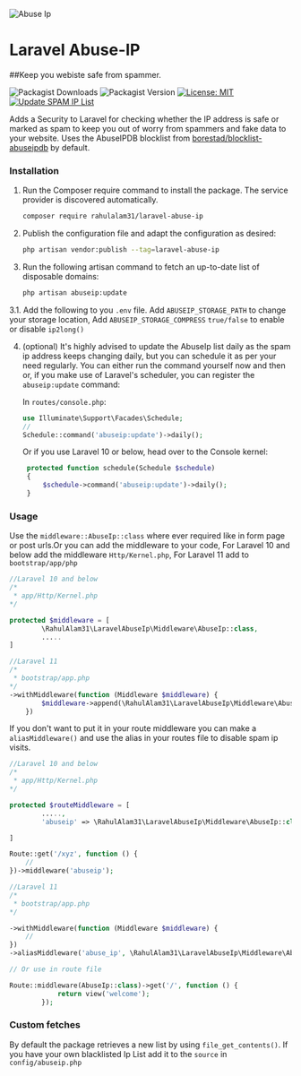 ![Abuse Ip](https://github.com/user-attachments/assets/ff47c6b4-297f-4984-ae5d-1829b61bd4c6)

# Laravel Abuse-IP

##Keep you webiste safe from spammer.

![Packagist Downloads](https://img.shields.io/packagist/dt/rahulalam31/Laravel-Abuse-IP) ![Packagist Version](https://img.shields.io/packagist/v/rahulalam31/Laravel-Abuse-IP) [![License: MIT](https://img.shields.io/badge/License-MPL%202.0-brightgreen.svg)](https://opensource.org/license/mit) [![Update SPAM IP List](https://github.com/rahulalam31/Laravel-Abuse-IP/actions/workflows/update_spamiplist.yml/badge.svg)](https://github.com/rahulalam31/Laravel-Abuse-IP/actions/workflows/update_spamiplist.yml)

Adds a Security to Laravel for checking whether the IP address is safe or marked as spam to keep you out of worry from spammers and fake data to your website.
Uses the AbuseIPDB blocklist from [borestad/blocklist-abuseipdb](https://github.com/borestad/blocklist-abuseipdb) by default.

### Installation

1. Run the Composer require command to install the package. The service provider is discovered automatically.

    ```bash
    composer require rahulalam31/laravel-abuse-ip
    ```

2. Publish the configuration file and adapt the configuration as desired:

    ```bash
    php artisan vendor:publish --tag=laravel-abuse-ip
    ```

3. Run the following artisan command to fetch an up-to-date list of disposable domains:

    ```bash
    php artisan abuseip:update
    ```

3.1. Add the following to you `.env` file.
Add `ABUSEIP_STORAGE_PATH` to change your storage location,
Add `ABUSEIP_STORAGE_COMPRESS` `true/false` to enable or disable `ip2long()`

4. (optional) It's highly advised to update the AbuseIp list daily as the spam ip address keeps changing daily, but you can schedule it as per your need regularly. You can either run the command yourself now and then or, if you make use of Laravel's scheduler, you can register the `abuseip:update` command:

    In `routes/console.php`:

    ```php
    use Illuminate\Support\Facades\Schedule;
    //
    Schedule::command('abuseip:update')->daily();
    ```

    Or if you use Laravel 10 or below, head over to the Console kernel:

    ```php
     protected function schedule(Schedule $schedule)
     {
         $schedule->command('abuseip:update')->daily();
     }
    ```

### Usage

Use the `middleware::AbuseIp::class` where ever required like in form page or post urls.Or you can add the middleware to your code, For Laravel 10 and below add the middleware `Http/Kernel.php`, For Laravel 11 add to `bootstrap/app/php`

```php
//Laravel 10 and below
/*
 * app/Http/Kernel.php
*/

protected $middleware = [
        \RahulAlam31\LaravelAbuseIp\Middleware\AbuseIp::class,
        .....
]


```

```php
//Laravel 11
/*
 * bootstrap/app.php
*/
->withMiddleware(function (Middleware $middleware) {
        $middleware->append(\RahulAlam31\LaravelAbuseIp\Middleware\AbuseIp::class);
    })

```

If you don't want to put it in your route middleware you can make a `aliasMiddleware()` and use the alias in your routes file to disable spam ip visits.

```php
//Laravel 10 and below
/*
 * app/Http/Kernel.php
*/

protected $routeMiddleware = [
        .....,
        'abuseip' => \RahulAlam31\LaravelAbuseIp\Middleware\AbuseIp::class,

]

Route::get('/xyz', function () {
    //
})->middleware('abuseip');
```

```php
//Laravel 11
/*
 * bootstrap/app.php
*/

->withMiddleware(function (Middleware $middleware) {
    //
})
->aliasMiddleware('abuse_ip', \RahulAlam31\LaravelAbuseIp\Middleware\AbuseIp::class)

```

```php
// Or use in route file

Route::middleware(AbuseIp::class)->get('/', function () {
            return view('welcome');
        });

```

### Custom fetches

By default the package retrieves a new list by using `file_get_contents()`.
If you have your own blacklisted Ip List add it to the `source` in `config/abuseip.php`
